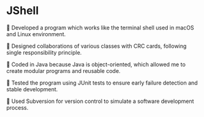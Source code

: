# JShell

	Developed a program which works like the terminal shell used in macOS and Linux environment.

	Designed collaborations of various classes with CRC cards, following single responsibility principle.

	Coded in Java because Java is object-oriented, which allowed me to create modular programs and reusable code.

	Tested the program using JUnit tests to ensure early failure detection and stable development.

	Used Subversion for version control to simulate a software development process.
